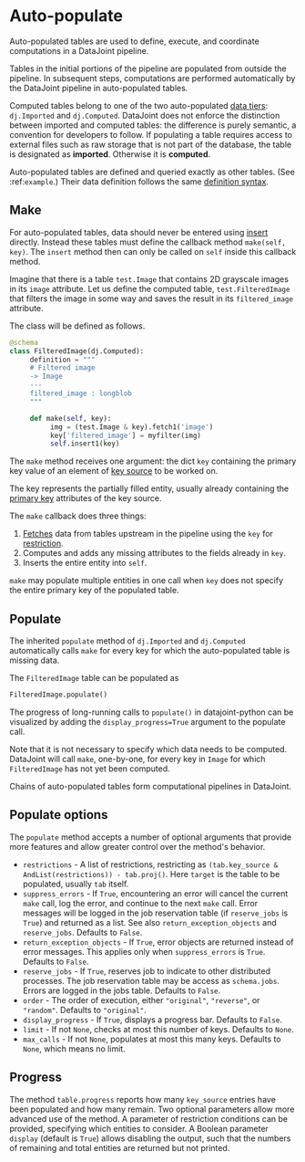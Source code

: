 # Auto-populate

Auto-populated tables are used to define, execute, and coordinate computations in a 
DataJoint pipeline.

Tables in the initial portions of the pipeline are populated from outside the pipeline.
In subsequent steps, computations are performed automatically by the DataJoint pipeline 
in auto-populated tables.

Computed tables belong to one of the two auto-populated 
[data tiers](../design/tables/tiers.md): `dj.Imported` and `dj.Computed`.
DataJoint does not enforce the distinction between imported and computed tables: the 
difference is purely semantic, a convention for developers to follow.
If populating a table requires access to external files such as raw storage that is not 
part of the database, the table is designated as **imported**.
Otherwise it is **computed**.

Auto-populated tables are defined and queried exactly as other tables.
(See :ref:`example`.)
Their data definition follows the same [definition syntax](../design/tables/declare.md).

## Make

For auto-populated tables, data should never be entered using 
[insert](../manipulation/insert.md) directly.
Instead these tables must define the callback method `make(self, key)`.
The `insert` method then can only be called on `self` inside this callback method.

Imagine that there is a table `test.Image` that contains 2D grayscale images in its 
`image` attribute.
Let us define the computed table, `test.FilteredImage` that filters the image in some 
way and saves the result in its `filtered_image` attribute.

The class will be defined as follows.

```python
@schema
class FilteredImage(dj.Computed):
     definition = """
     # Filtered image
     -> Image
     ---
     filtered_image : longblob
     """

     def make(self, key):
          img = (test.Image & key).fetch1('image')
          key['filtered_image'] = myfilter(img)
          self.insert1(key)
```

The `make` method receives one argument: the dict `key` containing the primary key 
value of an element of [key source](key-source.md) to be worked on.  

The key represents the partially filled entity, usually already containing the 
[primary key](../design/tables/primary.md) attributes of the key source.

The `make` callback does three things:

1. [Fetches](../query/fetch.md) data from tables upstream in the pipeline using the 
`key` for [restriction](../query/restrict.md).
2. Computes and adds any missing attributes to the fields already in `key`.
3. Inserts the entire entity into `self`.

`make` may populate multiple entities in one call when `key` does not specify the 
entire primary key of the populated table.

## Populate

The inherited `populate` method of `dj.Imported` and `dj.Computed` automatically calls 
`make` for every key for which the auto-populated table is missing data.

The `FilteredImage` table can be populated as

```python
FilteredImage.populate()
```

The progress of long-running calls to `populate()` in datajoint-python can be 
visualized by adding the `display_progress=True` argument to the populate call.

Note that it is not necessary to specify which data needs to be computed.
DataJoint will call `make`, one-by-one, for every key in `Image` for which 
`FilteredImage` has not yet been computed.

Chains of auto-populated tables form computational pipelines in DataJoint.

## Populate options

The `populate` method accepts a number of optional arguments that provide more features 
and allow greater control over the method's behavior.

- `restrictions` - A list of restrictions, restricting as 
`(tab.key_source & AndList(restrictions)) - tab.proj()`.
  Here `target` is the table to be populated, usually `tab` itself.
- `suppress_errors` - If `True`, encountering an error will cancel the current `make` 
call, log the error, and continue to the next `make` call.
  Error messages will be logged in the job reservation table (if `reserve_jobs` is 
  `True`) and returned as a list.
  See also `return_exception_objects` and `reserve_jobs`.
  Defaults to `False`.
- `return_exception_objects` - If `True`, error objects are returned instead of error 
  messages.
  This applies only when `suppress_errors` is `True`.
  Defaults to `False`.
- `reserve_jobs` - If `True`, reserves job to indicate to other distributed processes.
  The job reservation table may be access as `schema.jobs`.
  Errors are logged in the jobs table.
  Defaults to `False`.
- `order` - The order of execution, either `"original"`, `"reverse"`, or `"random"`.
  Defaults to `"original"`.
- `display_progress` - If `True`, displays a progress bar.
  Defaults to `False`.
- `limit` - If not `None`, checks at most this number of keys.
  Defaults to `None`.
- `max_calls` - If not `None`, populates at most this many keys.
  Defaults to `None`, which means no limit.

## Progress

The method `table.progress` reports how many `key_source` entries have been populated 
and how many remain.
Two optional parameters allow more advanced use of the method.
A parameter of restriction conditions can be provided, specifying which entities to 
consider.
A Boolean parameter `display` (default is `True`) allows disabling the output, such 
that the numbers of remaining and total entities are returned but not printed.
